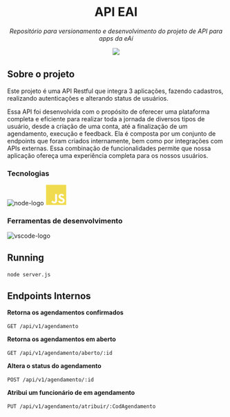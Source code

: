 <h1 align="center">API EAI</h1>
<p align="center"><i>Repositório para versionamento e desenvolvimento do projeto de API para apps da eAí</i></p>

<p align="center">
  <img src="https://cdn.discordapp.com/attachments/1030689922681688175/1143231958650998834/florid-repository-graph.gif" />
</p>

##  Sobre o projeto

Este projeto é uma API Restful que integra 3 aplicações, fazendo cadastros, realizando autenticações e alterando status de usuários.

Essa API foi desenvolvida com o propósito de oferecer uma plataforma completa e eficiente para realizar toda a jornada de diversos tipos de usuário, desde a criação de uma conta, até a finalização de um agendamento, execução e feedback. Ela é composta por um conjunto de endpoints que foram criados internamente, bem como por integrações com APIs externas. Essa combinação de funcionalidades permite que nossa aplicação ofereça uma experiência completa para os nossos usuários.



### Tecnologias
<p display="inline-block">
  <img width="48" src="https://cdn.jsdelivr.net/gh/devicons/devicon/icons/nodejs/nodejs-original.svg" alt="node-logo"/>
  <img width="48" src="https://raw.githubusercontent.com/devicons/devicon/master/icons/javascript/javascript-plain.svg" alt="js-logo"/>
</p>
                                                                                                  
### Ferramentas de desenvolvimento

<p display="inline-block">
  <img width="48" src="https://upload.wikimedia.org/wikipedia/commons/thumb/9/9a/Visual_Studio_Code_1.35_icon.svg/2048px-Visual_Studio_Code_1.35_icon.svg.png" alt="vscode-logo"/>
</p>

## Running
```node server.js```

## Endpoints Internos
**Retorna os agendamentos confirmados**

```GET /api/v1/agendamento```

**Retorna os agendamentos em aberto**

```GET /api/v1/agendamento/aberto/:id```

**Altera o status do agendamento**

```POST /api/v1/agendamento/:id```

**Atribui um funcionário de em agendamento**

```PUT /api/v1/agendamento/atribuir/:CodAgendamento```

